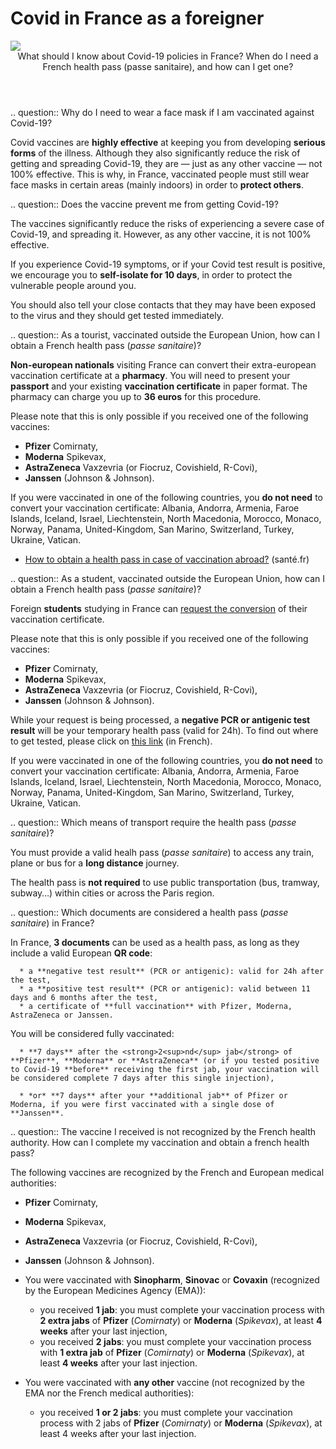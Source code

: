 # Covid in France as a foreigner

<img src="illustrations/deplacements.svg">

<header>What should I know about Covid-19 policies in France? When do I need a French health pass (passe sanitaire), and how can I get one?</header>

<div itemscope itemtype="https://schema.org/FAQPage">

.. question:: Why do I need to wear a face mask if I am vaccinated against Covid-19?

   Covid vaccines are **highly effective** at keeping you from developing **serious forms** of the illness. Although they also significantly reduce the risk of getting and spreading Covid-19, they are — just as any other vaccine — not 100% effective. This is why, in France, vaccinated people must still wear face masks in certain areas (mainly indoors) in order to **protect others**.


.. question:: Does the vaccine prevent me from getting Covid-19?

   The vaccines significantly reduce the risks of experiencing a severe case of Covid-19, and spreading it.
   However, as any other vaccine, it is not 100% effective.

   If you experience Covid-19 symptoms, or if your Covid test result is positive, we encourage you to **self-isolate for 10 days**, in order to protect the vulnerable people around you.

   You should also tell your close contacts that they may have been exposed to the virus and they should get tested immediately.


.. question:: As a tourist, vaccinated outside the European Union, how can I obtain a French health pass (<i>passe sanitaire</i>)?

   **Non-european nationals** visiting France can convert their extra-european vaccination certificate at a **pharmacy**. You will need to present your **passport** and your existing **vaccination certificate** in paper format. The pharmacy can charge you up to **36 euros** for this procedure.

   Please note that this is only possible if you received one of the following vaccines:
   - **Pfizer** Comirnaty,
   - **Moderna** Spikevax,
   - **AstraZeneca** Vaxzevria (or Fiocruz, Covishield, R-Covi),
   - **Janssen** (Johnson & Johnson).

   If you were vaccinated in one of the following countries, you **do not need** to convert your vaccination certificate: Albania, Andorra, Armenia, Faroe Islands, Iceland, Israel, Liechtenstein, North Macedonia, Morocco, Monaco, Norway, Panama, United-Kingdom, San Marino, Switzerland, Turkey, Ukraine, Vatican.

   <div class="voir-aussi">

   - [How to obtain a health pass in case of vaccination abroad?](https://www.sante.fr/how-to-obtain-a-french-health-pass) (santé.fr)

   </div>


.. question:: As a student, vaccinated outside the European Union, how can I obtain a French health pass (<i>passe sanitaire</i>)?

   Foreign **students** studying in France can [request the conversion](https://www.demarches-simplifiees.fr/commencer/passe-sanitaire-etudiants?locale=en) of their vaccination certificate.

   Please note that this is only possible if you received one of the following vaccines:
   - **Pfizer** Comirnaty,
   - **Moderna** Spikevax,
   - **AstraZeneca** Vaxzevria (or Fiocruz, Covishield, R-Covi),
   - **Janssen** (Johnson & Johnson).

   While your request is being processed, a **negative PCR or antigenic test result** will be your temporary health pass (valid for 24h). To find out where to get tested, please click on [this link](https://www.sante.fr/cf/centres-depistage-covid.html) (in French).

   If you were vaccinated in one of the following countries, you **do not need** to convert your vaccination certificate: Albania, Andorra, Armenia, Faroe Islands, Iceland, Israel, Liechtenstein, North Macedonia, Morocco, Monaco, Norway, Panama, United-Kingdom, San Marino, Switzerland, Turkey, Ukraine, Vatican.

.. question:: Which means of transport require the health pass (<i>passe sanitaire</i>)?

   You must provide a valid healh pass (*passe sanitaire*) to access any train, plane or bus for a **long distance** journey.

   The health pass is **not required** to use public transportation (bus, tramway, subway…) within cities or across the Paris region.


.. question:: Which documents are considered a health pass (<i>passe sanitaire</i>) in France?

   In France, **3 documents** can be used as a health pass, as long as they include a valid European **QR code**:

      * a **negative test result** (PCR or antigenic): valid for 24h after the test,
      * a **positive test result** (PCR or antigenic): valid between 11 days and 6 months after the test,
      * a certificate of **full vaccination** with Pfizer, Moderna, AstraZeneca or Janssen.

   You will be considered fully vaccinated:

      * **7 days** after the <strong>2<sup>nd</sup> jab</strong> of **Pfizer**, **Moderna** or **AstraZeneca** (or if you tested positive to Covid-19 **before** receiving the first jab, your vaccination will be considered complete 7 days after this single injection),

      * *or* **7 days** after your **additional jab** of Pfizer or Moderna, if you were first vaccinated with a single dose of **Janssen**.


.. question:: The vaccine I received is not recognized by the French health authority. How can I complete my vaccination and obtain a french health pass?

   The following vaccines are recognized by the French and European medical authorities:
   - **Pfizer** Comirnaty,
   - **Moderna** Spikevax,
   - **AstraZeneca** Vaxzevria (or Fiocruz, Covishield, R-Covi),
   - **Janssen** (Johnson & Johnson).

   - You were vaccinated with **Sinopharm**, **Sinovac** or **Covaxin** (recognized by the European Medicines Agency (EMA)):
      - you received **1 jab**: you must complete your vaccination process with **2 extra jabs** of **Pfizer** (*Comirnaty*) or **Moderna** (*Spikevax*), at least **4 weeks** after your last injection,
      - you received **2 jabs**: you must complete your vaccination process with **1 extra jab** of **Pfizer** (*Comirnaty*) or **Moderna** (*Spikevax*), at least **4 weeks** after your last injection.

   - You were vaccinated with **any other** vaccine (not recognized by the EMA nor the French medical authorities):
      - you received **1 or 2 jabs**: you must complete your vaccination process with 2 jabs of **Pfizer** (*Comirnaty*) or **Moderna** (*Spikevax*), at least 4 weeks after your last injection.


</div>
